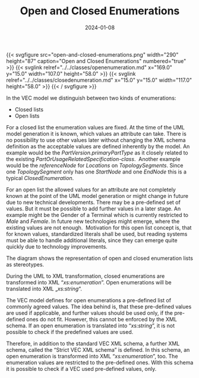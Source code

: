 ﻿---
title: Open and Closed Enumerations
toc: false
type: specs
layout: diagram
date: "2024-01-08"
draft: false
specification: VEC
version: 2.1.0
documentType: "Recommendation"
elementType: Diagram
classes:
  - OpenEnumeration
  - ClosedEnumeration
menu:
  VEC-2.1.0:    
    parent: basic-datatypes
    identifier: basic-datatypes/open-and-closed-enumerations
    weight: 1002006 

# Prev/next pager order (if `docs_section_pager` enabled in `params.toml`)
weight: 1002006
---
{{< svgfigure src="open-and-closed-enumerations.png" width="290" height="87" caption="Open and Closed Enumerations" numbered="true" >}}
  {{< svglink relref="../../classes/openenumeration.md" x="169.0" y="15.0" width="107.0" height="58.0" >}}
  {{< svglink relref="../../classes/closedenumeration.md" x="15.0" y="15.0" width="117.0" height="58.0" >}}
{{< / svgfigure >}}
<p> In the VEC model we distinguish between two kinds of enumerations:      </p>      <ul>       <li> Closed lists        </li>       <li> Open lists        </li>     </ul>     <p> For a closed list the enumeration values are fixed. At the time of the UML model generation it is known, which values an attribute can take. There is no possibility to use other values later without changing the XML schema definition as the acceptable values are defined inherently by the model. An example would be the <i>PartVersion.primaryPartType</i> as it closely related to the existing <i>PartOrUsageRelatedSp</i><i>ecification-class</i>.&#160; Another example would be the <i>referenceNode</i> for <i>Locations</i> on <i>TopologySegments</i>. Since one <i>TopologySegment</i> only has one <i>StartNode</i> and one <i>EndNode</i> this is a typical <i>ClosedEnumeration</i>.      </p>      <p> For an open list the allowed values for an attribute are not completely known at the point of the UML model generation or might change in future due to new technical developments. There may be a pre-defined set of values. But it must be possible to add further values in a later stage. An example might be the Gender of a Terminal which is currently restricted to <i>Male</i> and <i>Female</i>. In future new technologies might emerge, where the existing values are not enough.&#160; Motivation for this open list concept is, that for known values, standardized literals shall be used, but reading systems must be able to handle additional literals, since they can emerge quite quickly due to technology improvements.      </p>      <p> The diagram shows the representation of open and closed enumeration lists as stereotypes.      </p>      <p> During the UML to XML transformation, closed enumerations are transformed into XML &ldquo;<i>xs:enumeration</i>&rdquo;. Open enumerations will be translated into XML &bdquo;<i>xs:string</i>&ldquo;.      </p>      <p> The VEC model defines for open enumerations a pre-defined list of commonly agreed values. The idea behind is, that these pre-defined values are used if applicable, and further values should be used only, if the pre-defined ones do not fit. However, this cannot be enforced by the XML schema. If an open enumeration is translated into &ldquo;<i>xs:string</i>&rdquo;, it is not possible to check if the predefined values are used.      </p>      <p> Therefore, in addition to the standard VEC XML schema, a further XML schema, called the &ldquo;Strict VEC XML schema&rdquo; is defined. In this schema, an open enumeration is transformed into XML &ldquo;<i>xs:enumeration</i>&rdquo;, too. The enumeration values are restricted to the pre-defined ones. With this schema it is possible to check if a VEC used pre-defined values, only.      </p>